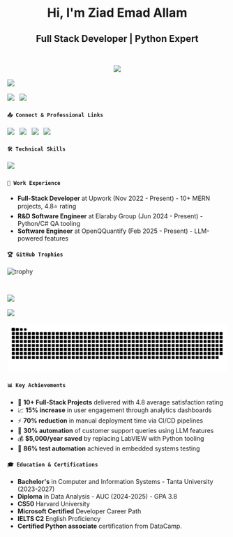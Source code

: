 <h1 align="center">Hi, I'm Ziad Emad Allam</h1>

<h2 align="center">Full Stack Developer | Python Expert</h2>
<br>

<p align="center">
    <a href="https://www.google.com.eg/search?q=Ziad+Emad+Allam"> <!-- Google Me -->
      <img src="https://readme-typing-svg.herokuapp.com/?lines=Full%20Stack%20Developer;Python%20Expert;MERN%20Stack%20Specialist;10+%20Projects%20Delivered&font=Bold%20Code&center=true&color=30F050&pause=2000"></a>
  </p>

  <p>
    <a href="https://www.google.com.eg/search?q=ziademad02153"> <!-- Google Me -->
      <img src="https://komarev.com/ghpvc/?username=ziademad02153&style=flat&color=3010A0" style="height:26px; object-fit:contain;"/></a>
  </p>

  <p>
    <a href="https://drive.google.com/file/d/1mXMTqH7qOJhba9d-Kg__TjBSHCbYVxM_/view?usp=drivesdk">
      <img src="https://img.shields.io/badge/My CV-004520?style=flat-square&logo=googledrive&logoColor=white" style="height:32px; object-fit:contain;"/></a> &nbsp;
    <a href="https://github.com/ziademad02153">
      <img src="https://img.shields.io/badge/My GitHub-00307A?style=flat-square&logo=github&logoColor=white" style="height:32px; object-fit:contain;"/></a>
  </p>

  #### `📤 Connect & Professional Links`
  <p align="left">
    <a href="mailto:ziademadbts@gmail.com">
      <img src="https://upload.wikimedia.org/wikipedia/commons/thumb/7/7e/Gmail_icon_%282020%29.svg/2560px-Gmail_icon_%282020%29.svg.png" height="48"/></a> &nbsp;
    <a href="https://www.linkedin.com/in/ziad-emad-allam-02153z">
      <img src="https://raw.githubusercontent.com/rahuldkjain/github-profile-readme-generator/master/src/images/icons/Social/linked-in-alt.svg" height="48"/></a> &nbsp;
    <a href="https://wa.me/201140462022">
      <img src="https://upload.wikimedia.org/wikipedia/commons/6/6b/WhatsApp.svg" height="48"/></a> &nbsp;
    <a href="https://github.com/ziademad02153">
      <img src="https://raw.githubusercontent.com/rahuldkjain/github-profile-readme-generator/master/src/images/icons/Social/github.svg" height="48"/></a>
  </p>

#### `🛠️ Technical Skills`

  <p align="left">
    <img src="https://skillicons.dev/icons?i=python,js,ts,cpp,cs,dotnet,react,nextjs,vue,angular,nodejs,express,fastapi,flask,php,html,css,tailwind,mongodb,postgres,mysql,sqlite,redis,aws,docker,git,github,postman,swagger,numpy,sklearn,tensorflow,pytorch,selenium,pytest&perline=10" />
  </p>

#### `💼 Work Experience`
- **Full-Stack Developer** at Upwork (Nov 2022 - Present) - 10+ MERN projects, 4.8⭐ rating
- **R&D Software Engineer** at Elaraby Group (Jun 2024 - Present) - Python/C# QA tooling
- **Software Engineer** at OpenQQuantify (Feb 2025 - Present) - LLM-powered features

#### `🏆 GitHub Trophies`
  <p align="left">
  
  ![trophy](https://github-profile-trophy-ahmed.vercel.app/?username=ziademad02153&theme=onestar&no-bg=true&no-frame=true&row=1&column=7)
  </div>
<br>

  <p align="left">
    <img src="https://github-readme-stats.vercel.app/api/top-langs?username=ziademad02153&layout=compact&langs_count=8&theme=highcontrast&hide_border=true" height="180"/>
  </p>

  <p align="left">
    <img src="https://streak-stats.demolab.com/?user=ziademad02153&theme=highcontrast&hide_border=true" height="180"/>
  </p>

  <p align="left">
    <img src="https://raw.githubusercontent.com/platane/snk/output/github-contribution-grid-snake-dark.svg">
  </p>

#### `📊 Key Achievements`
- 🚀 **10+ Full-Stack Projects** delivered with 4.8 average satisfaction rating
- 📈 **15% increase** in user engagement through analytics dashboards
- ⚡ **70% reduction** in manual deployment time via CI/CD pipelines
- 🤖 **30% automation** of customer support queries using LLM features
- 💰 **$5,000/year saved** by replacing LabVIEW with Python tooling
- 🎯 **86% test automation** achieved in embedded systems testing

#### `🎓 Education & Certifications`
- **Bachelor's** in Computer and Information Systems - Tanta University (2023-2027)
- **Diploma** in Data Analysis - AUC (2024-2025) - GPA 3.8
- **CS50** Harvard University
- **Microsoft Certified** Developer Career Path
- **IELTS C2** English Proficiency
- **Certified Python associate** certification from DataCamp.
